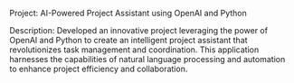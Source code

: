 Project: AI-Powered Project Assistant using OpenAI and Python

Description:
Developed an innovative project leveraging the power of OpenAI and Python to create an intelligent project assistant that revolutionizes task management and coordination. This application harnesses the capabilities of natural language processing and automation to enhance project efficiency and collaboration.
